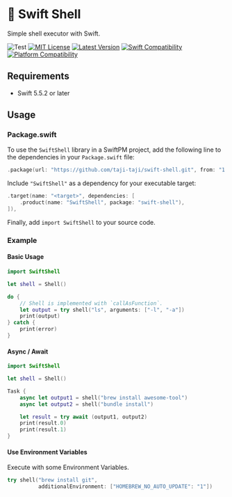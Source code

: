 # :shell: Swift Shell

Simple shell executor with Swift.

![Test](https://github.com/taji-taji/swift-shell/actions/workflows/test.yml/badge.svg)
[![MIT License](https://img.shields.io/github/license/taji-taji/swift-shell)](https://github.com/taji-taji/swift-shell/blob/main/LICENSE)
[![Latest Version](https://img.shields.io/github/v/release/taji-taji/swift-shell?label=latest%20version)](https://github.com/taji-taji/swift-shell/releases/latest)
[![Swift Compatibility](https://img.shields.io/endpoint?url=https%3A%2F%2Fswiftpackageindex.com%2Fapi%2Fpackages%2Ftaji-taji%2Fswift-shell%2Fbadge%3Ftype%3Dswift-versions)](https://swiftpackageindex.com/taji-taji/swift-shell)
[![Platform Compatibility](https://img.shields.io/endpoint?url=https%3A%2F%2Fswiftpackageindex.com%2Fapi%2Fpackages%2Ftaji-taji%2Fswift-shell%2Fbadge%3Ftype%3Dplatforms)](https://swiftpackageindex.com/taji-taji/swift-shell)

## Requirements

- Swift 5.5.2 or later

## Usage

### Package.swift

To use the `SwiftShell` library in a SwiftPM project, add the following line to the dependencies in your `Package.swift` file:

```swift
.package(url: "https://github.com/taji-taji/swift-shell.git", from: "1.0.0")
```

Include `"SwiftShell"` as a dependency for your executable target:

```swift
.target(name: "<target>", dependencies: [
    .product(name: "SwiftShell", package: "swift-shell"),
]),
```
Finally, add `import SwiftShell` to your source code.

### Example

#### Basic Usage

```swift
import SwiftShell

let shell = Shell()

do {
    // Shell is implemented with `callAsFunction`.
    let output = try shell("ls", arguments: ["-l", "-a"])
    print(output)
} catch {
    print(error)
}
```

#### Async / Await

```swift
import SwiftShell

let shell = Shell()

Task {
    async let output1 = shell("brew install awesome-tool")
    async let output2 = shell("bundle install")

    let result = try await (output1, output2)
    print(result.0)
    print(result.1)
}
```

#### Use Environment Variables

Execute with some Environment Variables. 

```swift
try shell("brew install git",
          additionalEnvironment: ["HOMEBREW_NO_AUTO_UPDATE": "1"])
```
